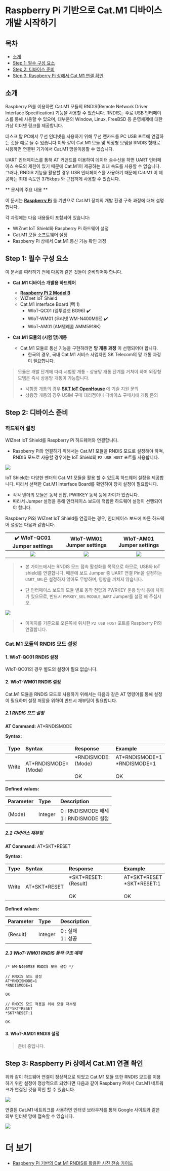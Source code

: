 # Raspberry Pi 기반으로 Cat.M1 디바이스 개발 시작하기

## 목차

-   [소개](#Introduction)
-   [Step 1: 필수 구성 요소](#Step-1-Prerequisites)
-   [Step 2: 디바이스 준비](#Step-2-PrepareDevice)
-   [Step 3: Raspberry Pi 상에서 Cat.M1 연결 확인](#Step-3-ConnectConfirm)



<a name="Introduction"></a>

## 소개
Raspberry Pi를 이용하면 Cat.M1 모듈의 RNDIS(Remote Network Driver Interface Specification) 기능을 사용할 수 있습니다. RNDIS는 주로 USB 인터페이스를 통해 사용할 수 있으며, 대부분의 Window, Linux, FreeBSD 등 운영체제에 대한 가상 이더넷 링크를 제공합니다.

데스크 탑 PC에서 무선 인터넷을 사용하기 위해 무선 랜카드를 PC USB 포트에 연결하는 것을 예로 들 수 있습니다.이와 같이 Cat.M1 모듈 및 외장형 모뎀을 RNDIS 형태로 사용하면 연결된 기기에서 Cat.M1 망을이용할 수 있습니다.

UART 인터페이스를 통해 AT 커맨드를 이용하여 데이터 송수신을 하면 UART 인터페이스 속도의 제한이 있기 때문에 Cat.M1이 제공하는 최대 속도를 사용할 수 없습니다. 그러나, RNDIS 기능을 활용할 경우 USB 인터페이스를 사용하기 때문에 Cat.M1 이 제공하는 최대 속도인 375kbps 와 근접하게 사용할 수 있습니다.


** 문서의 주요 내용 **

이 문서는 **[Raspberry Pi][link-raspberry-pi]** 를 기반으로 Cat.M1 장치의 개발 환경 구축 과정에 대해 설명합니다.

각 과정에는 다음 내용들이 포함되어 있습니다:
- WIZnet IoT Shield와 Raspberry Pi 하드웨어 설정
- Cat.M1 모듈 소프트웨어 설정
- Raspberry Pi 상에서 Cat.M1 통신 기능 확인 과정


## Step 1: 필수 구성 요소
이 문서를 따라하기 전에 다음과 같은 것들이 준비되어야 합니다.

- **Cat.M1 디바이스 개발용 하드웨어**
  - **[Raspberry Pi 2 Model B][link-raspberry-pi purchase]**
  - WIZnet IoT Shield
  - Cat.M1 Interface Board (택 1)
    - WIoT-QC01 (앰투앰넷 BG96) :heavy_check_mark:
    - WIoT-WM01 (우리넷 WM-N400MSE) :heavy_check_mark:
    - WIoT-AM01 (AM텔레콤 AMM5918K)

- **Cat.M1 모듈의 (시험 망)개통**
  - Cat.M1 모듈로 통신 기능을 구현하려면 **망 개통 과정** 이 선행되어야 합니다.
    - 한국의 경우, 국내 Cat.M1 서비스 사업자인 SK Telecom의 망 개통 과정이 필요합니다.

> 모듈은 개발 단계에 따라 시험망 개통 - 상용망 개통 단계를 거쳐야 하며 외장형 모뎀은 즉시 상용망 개통이 가능합니다.
> * 시험망 개통의 경우 **[SKT IoT OpenHouse][skt-iot-openhouse]** 에 기술 지원 문의
> * 상용망 개통의 경우 USIM 구매 대리점이나 디바이스 구매처에 개통 문의

<a name="Step-2-PrepareDevice"></a>
## Step 2: 디바이스 준비

### 하드웨어 설정

WIZnet IoT Shield를 Raspberry Pi 하드웨어와 연결합니다.
- Raspberry Pi와 연결하기 위해서는 Cat.M1 모듈을 RNDIS 모드로 설정해야 하며, RNDIS 모드로 사용할 경우에는 IoT Shield의 `P2 USB HOST` 포트를 사용합니다.

![][hw-raspberrypi-connect-qc01]


IoT Shield는 다양한 밴더의 Cat.M1 모듈을 활용 할 수 있도록 하드웨어 설정을 제공합니다. 따라서 선택한 Cat.M1 Interface Board를 확인하여 장치 설정이 필요합니다.

- 각각 밴더의 모듈은 동작 전압, PWRKEY 동작 등에 차이가 있습니다.
- 따라서 Jumper 설정을 통해 인터페이스 보드에 적합한 하드웨어 설정이 선행되어야 합니다.

Raspberry Pi와 WIZnet IoT Shield를 연결하는 경우, 인터페이스 보드에 따른 하드웨어 설정은 다음과 같습니다.


| :heavy_check_mark: WIoT-QC01 Jumper settings<bR> | WIoT-WM01 Jumper settings | WIoT-AM01 Jumper settings |
|:--------------------------:|:--------------------------:|:--------------------------:|
|![][hw-settings-nucleo-qc01]|![][hw-settings-nucleo-wm01]|![][hw-settings-nucleo-am01]|

>  * 본 가이드에서는 RNDIS 모드 접속 활성화를 목적으로 하므로, USB와 IoT shield를 연결합니다. 때문에 보드 Jumper 중 UART 연결 Pin을 설정하는 `UART_SEL`은 설정하지 않아도 무방하며, 영향을 끼치지 않습니다.
>
>  * 단 인터페이스 보드의 모듈 별로 동작 전압과 PWRKEY 운용 방식 등에 차이가 있으므로, 반드시 `PWRKEY_SEL` `MODULE_UART` Jumper를 설정 해 주십시오.



![][hw-usb-port]

> * 이미지를 기준으로 오른쪽에 위치한 `P2 USB HOST` 포트를 Raspberry Pi와 연결합니다.



### Cat.M1 모듈의 RNDIS 모드 설정

#### 1. WIoT-QC01 RNDIS 설정

WIoT-QC01의 경우 별도의 설정이 필요 없습니다.


#### 2. WIoT-WM01 RNDIS 설정

Cat.M1 모듈을 RNDIS 모드로 사용하기 위해서는 다음과 같은 AT 명령어를 통해 설정이 필요하며 설정 저장을 위하여 반드시 재부팅이 필요합니다.

##### 2.1 RNDIS 모드 설정

**AT Command:** AT\*RNDISMODE

**Syntax:**

| Type | Syntax | Response | Example
|:--------|:--------|:--------|:--------|
| Write  | AT\*RNDISMODE=(Mode) | \*RNDISMODE:(Mode)<br><br>OK | AT\*RNDISMODE=1<br>\*RNDISMODE=1<br><br>OK<br> |

**Defined values:**

| Parameter | Type | Description |
|:--------|:--------|:--------|
| (Mode) | Integer | 0 : RNDISMODE 해제<br>1 : RNDISMODE 설정 |



##### 2.2 디바이스 재부팅

**AT Command:** AT\*SKT\*RESET

**Syntax:**

| Type | Syntax | Response | Example
|:--------|:--------|:--------|:--------|
| Write  | AT\*SKT*RESET | \*SKT*RESET:(Result)<br><br>OK | AT\*SKT\*RESET<br>\*SKT*RESET:1<br><br>OK<br> |

**Defined values:**

| Parameter | Type | Description |
|:--------|:--------|:--------|
| (Result) | Integer | 0 : 실패<br>1 : 성공 |


<a name="#Step-3-SampleCode"></a>

##### 2.3 WIoT-WM01 RNDIS 동작 구조 예제

```
/* WM-N400MSE RNDIS 모드 설정 */

// RNDIS 모드 설정
AT*RNDISMODE=1
*RNDISMODE=1

OK

// RNDIS 모드 적용을 위해 모듈 재부팅
AT*SKT*RESET
*SKT*RESET:1

OK

```

#### 3. WIoT-AM01 RNDIS 설정

> 준비 중입니다.

<a name="Step-3-ConnectConfirm"></a>

## Step 3: Raspberry Pi 상에서 Cat.M1 연결 확인

위와 같이 하드웨어 연결이 정상적으로 되었고 Cat.M1 모듈 또한 RNDIS 모드를 이용하기 위한 설정이 정상적으로 되었다면 다음과 같이 Raspberry Pi에서 Cat.M1 네트워크가 연결된 것을 확인 할 수 있습니다.

![][5]

연결된 Cat.M1 네트워크를 사용하면 인터넷 브라우저를 통해 Google 사이트와 같은 외부 인터넷 망에 접속할 수 있습니다.

![][6]


<a name="ReadMore"></a>
# 더 보기

* [Raspberry Pi 기반의 Cat.M1 RNDIS를 활용한 사진 전송 가이드][raspberrypi-guide-bg96-rndis]

[link-raspberry-pi]: https://www.raspberrypi.org/
[link-raspberry-pi purchase]: https://www.raspberrypi.org/products/raspberry-pi-2-model-b/
[skt-iot-openhouse]: https://www.sktiot.com/iot/support/openhouse/reservation/openhouseMain
[link-arduino-compiler]: https://www.arduino.cc/en/Main/Software
[link-arduino Mega2560 Rev3]: https://store.arduino.cc/usa/mega-2560-r3

[hw-raspberrypi-connect-qc01]: ./imgs/hw/wiot-shield-qc01-raspberrypi.png
[hw-raspberrypi-connect-wm01]: ./imgs/hw/wiot-shield-wm01-raspberrypi.png
[hw-settings-nucleo-qc01]: ./imgs/hw/WIoT-QC01_JUMP_Arduino_serialD2_D8.png
[hw-settings-nucleo-wm01]: ./imgs/hw/WIoT-WM01_JUMP_Arduino_serialD2_D8.png
[hw-settings-nucleo-am01]: ./imgs/hw/WIoT-AM01_JUMP_Arduino_serialD2_D8.png
[hw-usb-port]: ./imgs/hw/wiot-shield-usbport.png

[1]: ./imgs/Raspberry_pi_get_started_1.png
[2]: ./imgs/Raspberry_pi_get_started_2.png
[3]: ./imgs/Raspberry_pi_get_started_3.png
[4]: ./imgs/Raspberry_pi_get_started_4.png
[5]: ./imgs/Raspberry_pi_get_started_5.png
[6]: ./imgs/Raspberry_pi_get_started_6.png

[raspberrypi-guide-bg96-rndis]: ./Raspberrypi_guide_all_rndis-datatransfer.md

